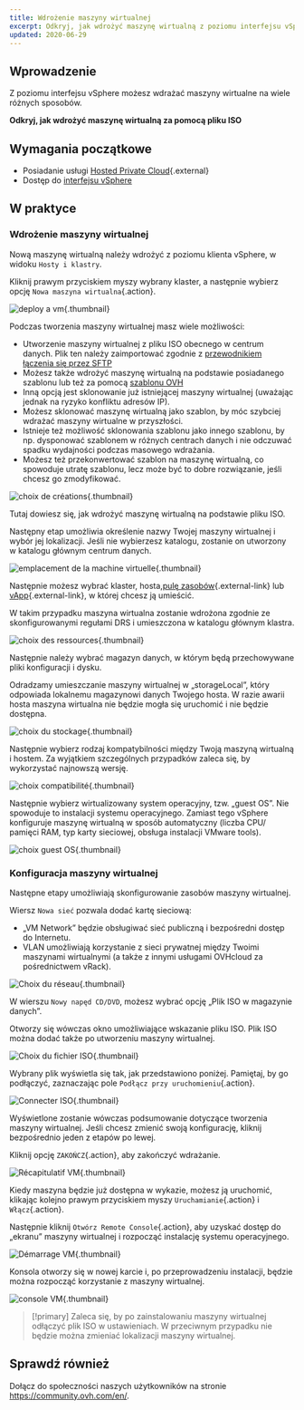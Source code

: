 ```yaml
---
title: Wdrożenie maszyny wirtualnej
excerpt: Odkryj, jak wdrożyć maszynę wirtualną z poziomu interfejsu vSphere
updated: 2020-06-29
---
```



## Wprowadzenie

Z poziomu interfejsu vSphere możesz wdrażać maszyny wirtualne na wiele różnych sposobów. 

**Odkryj, jak wdrożyć maszynę wirtualną za pomocą pliku ISO**

## Wymagania początkowe

- Posiadanie usługi [Hosted Private Cloud](https://www.ovhcloud.com/pl/enterprise/products/hosted-private-cloud/){.external}
- Dostęp do [interfejsu vSphere](/pages/hosted_private_cloud/hosted_private_cloud_powered_by_vmware/vsphere_interface_connexion)

## W praktyce

### Wdrożenie maszyny wirtualnej

Nową maszynę wirtualną należy wdrożyć z poziomu klienta vSphere, w widoku `Hosty i klastry`.

Kliknij prawym przyciskiem myszy wybrany klaster, a następnie wybierz opcję `Nowa maszyna wirtualna`{.action}.

![deploy a vm](images/vm01.png){.thumbnail}

Podczas tworzenia maszyny wirtualnej masz wiele możliwości:

- Utworzenie maszyny wirtualnej z pliku ISO obecnego w centrum danych. Plik ten należy zaimportować zgodnie z [przewodnikiem łączenia się przez SFTP](/pages/hosted_private_cloud/hosted_private_cloud_powered_by_vmware/sftp_connexion)
- Możesz także wdrożyć maszynę wirtualną na podstawie posiadanego szablonu lub też za pomocą [szablonu OVH](/pages/hosted_private_cloud/hosted_private_cloud_powered_by_vmware/ovf_template)
- Inną opcją jest sklonowanie już istniejącej maszyny wirtualnej (uważając jednak na ryzyko konfliktu adresów IP).
- Możesz sklonować maszynę wirtualną jako szablon, by móc szybciej wdrażać maszyny wirtualne w przyszłości.
- Istnieje też możliwość sklonowania szablonu jako innego szablonu, by np. dysponować szablonem w różnych centrach danych i nie odczuwać spadku wydajności podczas masowego wdrażania.
- Możesz też przekonwertować szablon na maszynę wirtualną, co spowoduje utratę szablonu, lecz może być to dobre rozwiązanie, jeśli chcesz go zmodyfikować.

![choix de créations](images/vm02.png){.thumbnail}

Tutaj dowiesz się, jak wdrożyć maszynę wirtualną na podstawie pliku ISO.

Następny etap umożliwia określenie nazwy Twojej maszyny wirtualnej i wybór jej lokalizacji. Jeśli nie wybierzesz katalogu, zostanie on utworzony w katalogu głównym centrum danych.

![emplacement de la  machine virtuelle](images/vm03.png){.thumbnail}

Następnie możesz wybrać klaster, hosta,[pulę zasobów](https://docs.vmware.com/en/VMware-vSphere/6.7/com.vmware.vsphere.resmgmt.doc/GUID-60077B40-66FF-4625-934A-641703ED7601.html){.external-link} lub [vApp](https://docs.vmware.com/en/VMware-vSphere/6.7/com.vmware.vsphere.vm_admin.doc/GUID-E6E9D2A9-D358-4996-9BC7-F8D9D9645290.html){.external-link}, w której chcesz ją umieścić.

W takim przypadku maszyna wirtualna zostanie wdrożona zgodnie ze skonfigurowanymi regułami DRS i  umieszczona w katalogu głównym klastra.

![choix des ressources](images/vm04.png){.thumbnail}

Następnie należy wybrać magazyn danych, w którym będą przechowywane pliki konfiguracji i dysku.

Odradzamy umieszczanie maszyny wirtualnej w „storageLocal”, który odpowiada lokalnemu magazynowi danych Twojego hosta. W razie awarii hosta maszyna wirtualna nie będzie mogła się uruchomić i nie będzie dostępna.

![choix du stockage](images/vm05.png){.thumbnail}

Następnie wybierz rodzaj kompatybilności między Twoją maszyną wirtualną i hostem. Za wyjątkiem szczególnych przypadków zaleca się, by wykorzystać najnowszą wersję.

![choix compatibilité](images/vm06.png){.thumbnail}

Następnie wybierz wirtualizowany system operacyjny, tzw. „guest OS”. Nie spowoduje to instalacji systemu operacyjnego. Zamiast tego vSphere konfiguruje maszynę wirtualną w sposób automatyczny (liczba CPU/ pamięci RAM, typ karty sieciowej, obsługa instalacji VMware tools).

![choix guest OS](images/vm07.png){.thumbnail}

### Konfiguracja maszyny wirtualnej

Następne etapy umożliwiają skonfigurowanie zasobów maszyny wirtualnej.

Wiersz `Nowa sieć` pozwala dodać kartę sieciową:

- „VM Network” będzie obsługiwać sieć publiczną i bezpośredni dostęp do Internetu.
- VLAN umożliwiają korzystanie z sieci prywatnej między Twoimi maszynami wirtualnymi (a także z innymi usługami OVHcloud za pośrednictwem vRack).

![Choix du réseau](images/vm08.png){.thumbnail}

W wierszu `Nowy napęd CD/DVD`, możesz wybrać opcję „Plik ISO w magazynie danych”.

Otworzy się wówczas okno umożliwiające wskazanie pliku ISO. Plik ISO można dodać także po utworzeniu maszyny wirtualnej.

![Choix du fichier ISO](images/vm09.png){.thumbnail}

Wybrany plik wyświetla się tak, jak przedstawiono poniżej. Pamiętaj, by go podłączyć, zaznaczając pole `Podłącz przy uruchomieniu`{.action}.

![Connecter ISO](images/vm10.png){.thumbnail}

Wyświetlone zostanie wówczas podsumowanie dotyczące tworzenia maszyny wirtualnej. Jeśli chcesz zmienić swoją konfigurację, kliknij bezpośrednio jeden z etapów po lewej.

Kliknij opcję `ZAKOŃCZ`{.action}, aby zakończyć wdrażanie.

![Récapitulatif VM](images/vm11.png){.thumbnail}

Kiedy maszyna będzie już dostępna w wykazie, możesz ją uruchomić, klikając kolejno prawym przyciskiem myszy `Uruchamianie`{.action} i `Włącz`{.action}. 

Następnie kliknij `Otwórz Remote Console`{.action}, aby uzyskać dostęp do „ekranu” maszyny wirtualnej i rozpocząć instalację systemu operacyjnego.

![Démarrage VM](images/vm12.png){.thumbnail}

Konsola otworzy się w nowej karcie i, po przeprowadzeniu instalacji, będzie można rozpocząć korzystanie z maszyny wirtualnej.

![console VM](images/vm13.png){.thumbnail}

> [!primary]
> Zaleca się, by po zainstalowaniu maszyny wirtualnej odłączyć plik ISO w ustawieniach. W przeciwnym przypadku nie będzie można zmieniać lokalizacji maszyny wirtualnej.
>

## Sprawdź również

Dołącz do społeczności naszych użytkowników na stronie <https://community.ovh.com/en/>.
